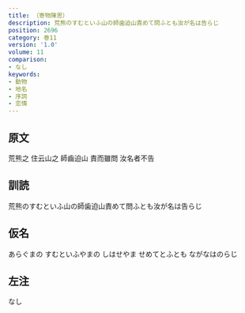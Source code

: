 ```yaml
---
title: （寄物陳思）
description: 荒熊のすむといふ山の師歯迫山責めて問ふとも汝が名は告らじ
position: 2696
category: 巻11
version: '1.0'
volume: 11
comparison:
- なし
keywords:
- 動物
- 地名
- 序詞
- 恋情
---
```


## 原文

荒熊之 住云山之 師齒迫山 責而雖問 汝名者不告

## 訓読

荒熊のすむといふ山の師歯迫山責めて問ふとも汝が名は告らじ

## 仮名

あらぐまの すむといふやまの しはせやま せめてとふとも ながなはのらじ

## 左注

なし
